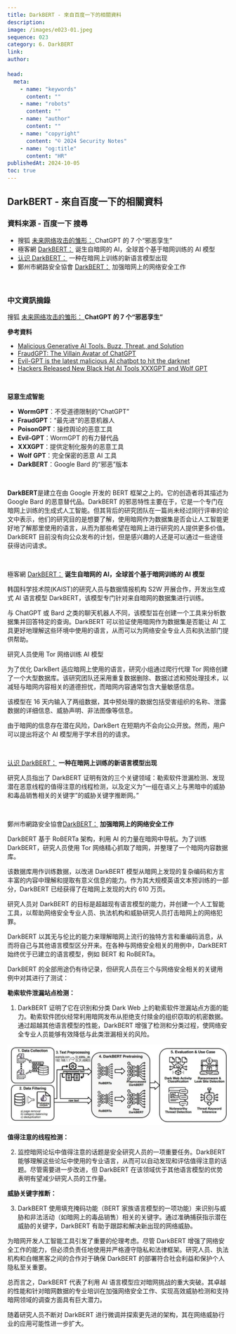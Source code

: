 ```yaml
---
title: DarkBERT - 來自百度一下的相關資料
description:
image: /images/e023-01.jpeg
sequence: 023
category: 6. DarkBERT
link:
author:

head:
  meta:
    - name: "keywords"
      content: ""
    - name: "robots"
      content: ""
    - name: "author"
      content: ""
    - name: "copyright"
      content: "© 2024 Security Notes"
    - name: "og:title"
      content: "HR"
publishedAt: 2024-10-05
toc: true
---
```


## DarkBERT - 來自百度一下的相關資料

### 資料來源 - 百度一下 搜尋

- 搜狐 <a href="https://www.sohu.com/a/717868184_99965609">未来网络攻击的雏形： </a> ChatGPT 的 7 个“邪恶孪生”
- 極客網 <a href="https://baijiahao.baidu.com/s?id=1766843446664379988&wfr=spider&for=pc">DarkBERT：</a> 诞生自暗网的 AI，全球首个基于暗网训练的 AI 模型
- <a href="https://baijiahao.baidu.com/s?id=1766773862976075862&wfr=spider&for=pc">认识 DarkBERT：</a> 一种在暗网上训练的新语言模型出现
- 鄭州市網路安全協會 <a href="https://www.zzwa.org.cn/5656/">DarkBERT：</a> 加强暗网上的网络安全工作

<br>

### 中文資訊摘錄

搜狐 <a href="https://www.sohu.com/a/717868184_99965609">未来网络攻击的雏形： </a> **ChatGPT 的 7 个“邪恶孪生”**

**參考資料**

- <a href="https://heimdalsecurity.com/blog/malicious-generative-ai-tools-solution/">Malicious Generative AI Tools. Buzz, Threat, and Solution</a>
- <a href="https://netenrich.com/blog/fraudgpt-the-villain-avatar-of-chatgpt">FraudGPT: The Villain Avatar of ChatGPT</a>
- <a href="https://www.cybersecurityconnect.com.au/technology/9420-evil-gpt-is-the-latest-malicious-ai-chatbot-to-hit-the-darknet">Evil-GPT is the latest malicious AI chatbot to hit the darknet</a>
- <a href="https://cybersecuritynews.com/black-hat-ai-tools-xxxgpt-and-wolf-gpt/">Hackers Released New Black Hat AI Tools XXXGPT and Wolf GPT</a>

<br>

**惡意生成智能**

- **WormGPT**：不受道德限制的“ChatGPT”
- **FraudGPT**：“最先进”的恶意机器人
- **PoisonGPT**：操控舆论的恶意工具
- **Evil-GPT**：WormGPT 的有力替代品
- **XXXGPT**：提供定制化服务的恶意工具
- **Wolf GPT**：完全保密的恶意 AI 工具
- **DarkBERT**：Google Bard 的“邪恶”版本

<br>

**DarkBERT**是建立在由 Google 开发的 BERT 框架之上的。它的创造者将其描述为 Google Bard 的恶意替代品。DarkBERT 的邪恶特性主要在于，它是一个专门在暗网上训练的生成式人工智能。但其背后的研究团队在一篇尚未经过同行评审的论文中表示，他们的研究目的是想要了解，使用暗网作为数据集是否会让人工智能更好地了解那里使用的语言，从而为那些希望在暗网上进行研究的人提供更多价值。DarkBERT 目前没有向公众发布的计划，但是感兴趣的人还是可以通过一些途径获得访问请求。

<br>

極客網 <a href="https://baijiahao.baidu.com/s?id=1766843446664379988&wfr=spider&for=pc">DarkBERT：</a> **诞生自暗网的 AI，全球首个基于暗网训练的 AI 模型**

韩国科学技术院(KAIST)的研究人员与数据情报机构 S2W 开展合作，开发出生成式 AI 语言模型 DarkBERT，该模型专门针对来自暗网的数据集进行训练。

与 ChatGPT 或 Bard 之类的聊天机器人不同，该模型旨在创建一个工具来分析数据集并回答特定的查询。DarkBERT 可以验证使用暗网作为数据集是否能让 AI 工具更好地理解这些环境中使用的语言，从而可以为网络安全专业人员和执法部门提供帮助。

研究人员使用 Tor 网络训练 AI 模型

为了优化 DarkBert 适应暗网上使用的语言，研究小组通过爬行代理 Tor 网络创建了一个大型数据库。该研究团队还采用重复数据删除、数据过滤和预处理技术，以减轻与暗网内容相关的道德担忧，而暗网内容通常包含大量敏感信息。

该模型在 16 天内输入了两组数据，其中预处理的数据包括受害组织的名称、泄露数据的详细信息、威胁声明、非法图像等信息。

由于暗网的信息存在潜在风险，DarkBert 在短期内不会向公众开放。然而，用户可以提出将这个 AI 模型用于学术目的的请求。

<br>

<a href="https://baijiahao.baidu.com/s?id=1766773862976075862&wfr=spider&for=pc">认识 DarkBERT：</a> **一种在暗网上训练的新语言模型出现**

研究人员指出了 DarkBERT 证明有效的三个关键领域：勒索软件泄漏检测、发现潜在恶意线程的值得注意的线程检测，以及定义为“一组在语义上与黑暗中的威胁和毒品销售相关的关键字”的威胁关键字推断网。”

<br>

鄭州市網路安全協會<a href="https://www.zzwa.org.cn/5656/">DarkBERT：</a> **加强暗网上的网络安全工作**

DarkBERT 基于 RoBERTa 架构，利用 AI 的力量在暗网中导航。为了训练 DarkBERT，研究人员使用 Tor 网络精心抓取了暗网，并整理了一个暗网内容数据库。

该数据库用作训练数据，以改进 DarkBERT 模型从暗网上发现的复杂编码和方言丰富的内容中理解和提取有意义信息的能力。作为其大规模英语文本预训练的一部分，DarkBERT 已经获得了在暗网上发现的大约 610 万页。

研究人员对 DarkBERT 的目标是超越现有语言模型的能力，并创建一个人工智能工具，以帮助网络安全专业人员、执法机构和威胁研究人员打击暗网上的网络犯罪。

DarkBERT 以其无与伦比的能力来理解暗网上流行的独特方言和重编码消息，从而将自己与其他语言模型区分开来。在各种与网络安全相关的用例中，DarkBERT 始终优于已建立的语言模型，例如 BERT 和 RoBERTa。

DarkBERT 的全部用途仍有待记录，但研究人员在三个与网络安全相关的关键用例中对其进行了测试：

**勒索软件泄漏站点检测：**

1. DarkBERT 证明了它在识别和分类 Dark Web 上的勒索软件泄漏站点方面的能力。勒索软件团伙经常利用暗网发布从拒绝支付赎金的组织窃取的机密数据。通过超越其他语言模型的性能，DarkBERT 增强了检测和分类过程，使网络安全专业人员能够有效降低与此类泄漏相关的风险。

![e023-01.jpg](/images/e023-01.jpg)

**值得注意的线程检测：**

2. 监控暗网论坛中值得注意的话题是安全研究人员的一项重要任务。DarkBERT 能够理解这些论坛中使用的专业语言，从而可以自动发现和评估值得注意的话题。尽管需要进一步改进，但 DarkBERT 在该领域优于其他语言模型的优势表明有望减少研究人员的工作量。

**威胁关键字推断：**

3. DarkBERT 使用填充掩码功能（BERT 家族语言模型的一项功能）来识别与威胁和非法活动（如暗网上的毒品销售）相关的关键字。通过准确捕获指示潜在威胁的关键字，DarkBERT 有助于跟踪和解决新出现的网络威胁。

为暗网开发人工智能工具引发了重要的伦理考虑。尽管 DarkBERT 增强了网络安全工作的能力，但必须负责任地使用并严格遵守隐私和法律框架。研究人员、执法机构和白帽黑客之间的合作对于确保 DarkBERT 的部署符合社会利益和保护个人隐私至关重要。

总而言之，DarkBERT 代表了利用 AI 语言模型应对暗网挑战的重大突破。其卓越的性能和针对暗网数据的专业培训在加强网络安全工作、实现高效威胁检测和支持暗网领域的调查方面具有巨大潜力。

随着研究人员不断对 DarkBERT 进行微调并探索更先进的架构，其在网络威胁行业的应用可能性进一步扩大。
